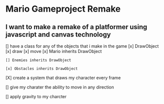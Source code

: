 # Mario Gameproject Remake

## I want to make a remake of a platformer using javascript and canvas technology

[] have a class for any of the objects that i make in the game
    [x] DrawObject
        [x] draw
        [x] move
    [x] Mario inherits DrawObject

    [] Enemies inherits DrawObject

    [x] Obstacles inherits DrawObject

[X] create a system that draws my character every frame

[] give my charater the ability to move in any direction

[] apply gravity to my charcter